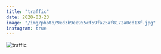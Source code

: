 ```yaml
---
title: "traffic"
date: 2020-03-23
image: "/img/photo/9ed3b9ee955cf59fa25af8172a0cd13f.jpg"
instagram: true
---
```


![traffic](/img/photo/9ed3b9ee955cf59fa25af8172a0cd13f.jpg)
